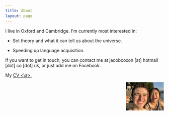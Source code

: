 ```yaml
---
title: About
layout: page
---
```


I live in Oxford and Cambridge. I'm currently most interested in:

- Set theory and what it can tell us about the universe.

- Speeding up language acquisition.

If you want to get in touch, you can contact me at jacobcoxon [at] hotmail [dot] co [dot] uk, or just add me on Facebook.

My <a href="cv.txt"> CV <\a>.

<img align="right" width="120" height="90" src="/images/me.jpg">

